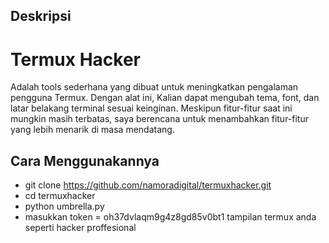 ## Deskripsi
# Termux Hacker 
Adalah tools sederhana yang dibuat untuk meningkatkan pengalaman pengguna Termux. Dengan alat ini, Kalian dapat mengubah tema, font, dan latar belakang terminal sesuai keinginan. Meskipun fitur-fitur saat ini mungkin masih terbatas, saya berencana untuk menambahkan fitur-fitur yang lebih menarik di masa mendatang.

## Cara Menggunakannya
- git clone https://github.com/namoradigital/termuxhacker.git
- cd termuxhacker
- python umbrella.py
- masukkan token = oh37dvlaqm9g4z8gd85v0bt1
tampilan termux anda seperti hacker proffesional
